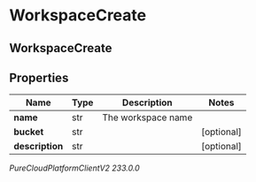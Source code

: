 # WorkspaceCreate

## WorkspaceCreate

## Properties

|Name | Type | Description | Notes|
|------------ | ------------- | ------------- | -------------|
| **name** | str | The workspace name | |
| **bucket** | str |  | [optional] |
| **description** | str |  | [optional] |



_PureCloudPlatformClientV2 233.0.0_
